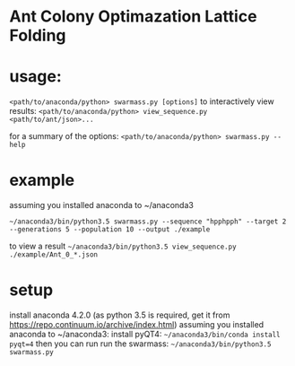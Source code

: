 # Ant Colony Optimazation Lattice Folding


# usage:

`<path/to/anaconda/python> swarmass.py [options]`
to interactively view results:
`<path/to/anaconda/python> view_sequence.py <path/to/ant/json>...`

for a summary of the options:
`<path/to/anaconda/python> swarmass.py --help`

# example
assuming you installed anaconda to ~/anaconda3

`~/anaconda3/bin/python3.5 swarmass.py --sequence "hpphpph" --target 2 --generations 5 --population 10 --output ./example`

to view a result
`~/anaconda3/bin/python3.5 view_sequence.py ./example/Ant_0_*.json`


# setup
install anaconda 4.2.0 (as python 3.5 is required, get it from
https://repo.continuum.io/archive/index.html)
assuming you installed anaconda to ~/anaconda3:
install pyQT4:
`~/anaconda3/bin/conda install pyqt=4`
then you can run run the swarmass:
`~/anaconda3/bin/python3.5 swarmass.py `

